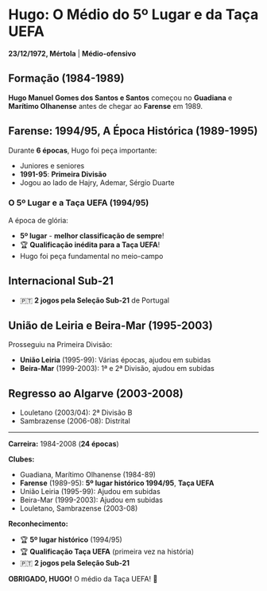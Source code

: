 # Hugo: O Médio do 5º Lugar e da Taça UEFA

**23/12/1972, Mértola** | **Médio-ofensivo**

## Formação (1984-1989)

**Hugo Manuel Gomes dos Santos e Santos** começou no **Guadiana** e **Marítimo Olhanense** antes de chegar ao **Farense** em 1989.

## Farense: 1994/95, A Época Histórica (1989-1995)

Durante **6 épocas**, Hugo foi peça importante:
- Juniores e seniores
- **1991-95**: **Primeira Divisão**
- Jogou ao lado de Hajry, Ademar, Sérgio Duarte

### O 5º Lugar e a Taça UEFA (1994/95)

A época de glória:
- **5º lugar** - **melhor classificação de sempre**!
- 🏆 **Qualificação inédita para a Taça UEFA**!
- Hugo foi peça fundamental no meio-campo

## Internacional Sub-21

- 🇵🇹 **2 jogos pela Seleção Sub-21** de Portugal

## União de Leiria e Beira-Mar (1995-2003)

Prosseguiu na Primeira Divisão:
- **União Leiria** (1995-99): Várias épocas, ajudou em subidas
- **Beira-Mar** (1999-2003): 1ª e 2ª Divisão, ajudou em subidas

## Regresso ao Algarve (2003-2008)

- Louletano (2003/04): 2ª Divisão B
- Sambrazense (2006-08): Distrital

---

**Carreira:** 1984-2008 (**24 épocas**)

**Clubes:**
- Guadiana, Marítimo Olhanense (1984-89)
- **Farense** (1989-95): **5º lugar histórico 1994/95**, **Taça UEFA**
- União Leiria (1995-99): Ajudou em subidas
- Beira-Mar (1999-2003): Ajudou em subidas
- Louletano, Sambrazense (2003-08)

**Reconhecimento:**
- 🏆 **5º lugar histórico** (1994/95)
- 🏆 **Qualificação Taça UEFA** (primeira vez na história)
- 🇵🇹 **2 jogos pela Seleção Sub-21**

**OBRIGADO, HUGO!** O médio da Taça UEFA! 🦁
